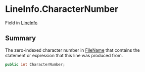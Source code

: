 # LineInfo.CharacterNumber

Field in [LineInfo](api/csharp/yarn.compiler.debuginfo.lineinfo.md)

## Summary


The zero-indexed character number in  <a href="yarn.compiler.debuginfo.lineinfo.filename.md">FileName</a>  that
contains the statement or expression that this line was produced
from.


```csharp
public int CharacterNumber;
```

